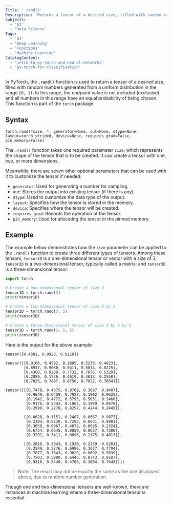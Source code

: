 ```yaml
---
Title: '.rand()'
Description: 'Returns a tensor of a desired size, filled with random values generated from a uniform distribution in the range [0,1).'
Subjects:
  - 'AI'
  - 'Data Science'
Tags:
  - 'AI'
  - 'Deep Learning'
  - 'Functions'
  - 'Machine Learning'
CatalogContent:
  - 'intro-to-py-torch-and-neural-networks'
  - 'py-torch-for-classification'
---
```


In PyTorch, the **`.rand()`** function is used to return a tensor of a desired size, filled with random numbers generated from a uniform distribution in the range `[0, 1)`. In this range, the endpoint value is not included (exclusive) and all numbers in this range have an equal probability of being chosen. This function is part of the `torch` package.

## Syntax

```pseudo
torch.rand(*size, *, generator=None, out=None, dtype=None, layout=torch.strided, device=None, requires_grad=False, pin_memory=False)

```

The `.rand()` function takes one required parameter `size`, which represents the shape of the tensor that is to be created. It can create a tensor with one, two, or more dimensions.

Meanwhile, there are seven other optional parameters that can be used with it to customize the tensor if needed:

- `generator`: Used for generating a number for sampling.
- `out`: Stores the output into existing tensor (if there is any).
- `dtype`: Used to customize the data type of the output.
- `layout`: Specifies how the tensor is stored in the memory.
- `device`: Specifies where the tensor will be created.
- `requires_grad`: Records the operation of the tensor.
- `pin_memory`: Used for allocating the tensor in the pinned memory.

## Example

The example below demonstrates how the `size` parameter can be applied to the `.rand()` function to create three different types of tensors. Among these tensors, `tensor1D` is a one-dimensional tensor or vector with a size of 3; `tensor2D` is a two-dimensional tensor, typically called a matrix; and `tensor3D` is a three-dimensional tensor:

```py
import torch

# Create a one-dimensional tensor of size 3
tensor1D = torch.rand(3)
print(tensor1D)

# Create a two-dimensional tensor of size 5 by 5
tensor2D = torch.rand(5, 5)
print(tensor2D)

# Create a three-dimensional tensor of size 3 by 5 by 5
tensor3D = torch.rand(3, 5, 5)
print(tensor3D)
```

Here is the output for the above example:

```shell
tensor([0.4581, 0.8923, 0.9110])

tensor([[0.9166, 0.4592, 0.1805, 0.5239, 0.4623],
        [0.8937, 0.9080, 0.9411, 0.5834, 0.8225],
        [0.4368, 0.9289, 0.7732, 0.7876, 0.5329],
        [0.2059, 0.1736, 0.4619, 0.4613, 0.2558],
        [0.7025, 0.7887, 0.0750, 0.7822, 0.7054]])

tensor([[[0.7478, 0.4375, 0.9769, 0.3897, 0.9407],
         [0.9649, 0.6459, 0.7927, 0.1902, 0.9625],
         [0.1942, 0.4772, 0.5795, 0.5631, 0.1460],
         [0.9176, 0.5342, 0.1067, 0.1989, 0.9478],
         [0.2999, 0.2278, 0.8297, 0.4244, 0.2445]],

        [[0.0626, 0.1151, 0.2487, 0.0667, 0.9877],
         [0.2304, 0.8230, 0.7293, 0.6631, 0.9981],
         [0.3059, 0.0967, 0.4872, 0.8695, 0.2324],
         [0.6734, 0.6645, 0.8859, 0.0637, 0.7380],
         [0.3292, 0.3411, 0.0896, 0.2175, 0.4013]],

        [[0.2818, 0.3043, 0.1920, 0.2259, 0.5281],
         [0.2549, 0.5776, 0.6986, 0.3627, 0.7794],
         [0.7877, 0.7343, 0.9829, 0.8692, 0.5039],
         [0.7503, 0.5880, 0.6443, 0.8743, 0.0187],
         [0.9316, 0.5449, 0.4706, 0.1604, 0.7445]]])
```

> Note: The result may not be exactly the same as the one displayed above, due to random number generation.

Though one and two-dimensional tensors are well-known, there are instances in machine learning where a three-dimensional tensor is essential.
